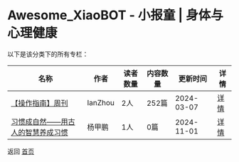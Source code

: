 # Awesome_XiaoBOT - 小报童 | 身体与心理健康

以下是该分类下的所有专栏：

| 名称 | 作者 | 读者数量 | 内容数量 | 更新时间 | 详情 |
|------|------|----------|----------|----------|------|
| [【操作指南】周刊](https://xiaobot.net/p/body-mindguide?refer=9c3f1c95-a052-465a-9902-f6d75080262a) | IanZhou | 2人 | 252篇 |  2024-03-07 | [详情](data/body-mindguide.md) |
| [习惯成自然——用古人的智慧养成习惯](https://xiaobot.net/p/tuoyinerchu?refer=9c3f1c95-a052-465a-9902-f6d75080262a) | 杨甲鹏 | 1人 | 0篇 |  2024-11-01 | [详情](data/tuoyinerchu.md) |


返回 [首页](../README.md)
